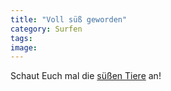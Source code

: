```yaml
---
title: "Voll süß geworden"
category: Surfen
tags: 
image: 
---
```


Schaut Euch mal die [süßen Tiere](http://mfrost.typepad.com/cute_overload/) an!